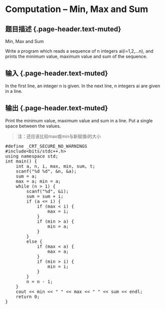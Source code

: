 # Computation – Min, Max and Sum

## 题目描述 {.page-header.text-muted}

<div class="content">
  <p>
    Min, Max and Sum
  </p>
  
  <p>
    Write a program which reads a sequence of n integers ai(i=1,2,&#8230;n), and prints the minimum value, maximum value and sum of the sequence.
  </p>
</div>

## 输入 {.page-header.text-muted}

<div class="content">
  In the first line, an integer n is given. In the next line, n integers ai are given in a line.
</div>

## 输出 {.page-header.text-muted}

<div class="content">
  Print the minimum value, maximum value and sum in a line. Put a single space between the values.
</div>

> <div>
>   注：还应该比较max或min与新赋值i的大小
> </div>

<div>
  <pre class="EnlighterJSRAW" data-enlighter-language="c">#define _CRT_SECURE_NO_WARNINGS
#include&lt;bits/stdc++.h&gt;
using namespace std;
int main() {
    int a, n, i, max, min, sum, t;
    scanf("%d %d", &n, &a);
    sum = a;
    max = a; min = a;
    while (n &gt; 1) {
        scanf("%d", &i);
        sum = sum + i;
        if (a &lt;= i) {
            if (max &lt; i) {
                max = i;
            }
            if (min &gt; a) {
                min = a;
            }
        }
        else {
            if (max &lt; a) {
                max = a;
            }
            if (min &gt; i) {
                min = i;
            }
        }
        n = n - 1;
    }
    cout &lt;&lt; min &lt;&lt; " " &lt;&lt; max &lt;&lt; " " &lt;&lt; sum &lt;&lt; endl;
    return 0;
}</pre>
</div>

<div>
  <p>
    &nbsp;
  </p>
</div>

<div>
  <p>
    &nbsp;
  </p>
</div>

<div id="gtx-trans" style="position: absolute; left: 13px; top: 335.969px;">
  <div class="gtx-trans-icon">
  </div>
</div>
